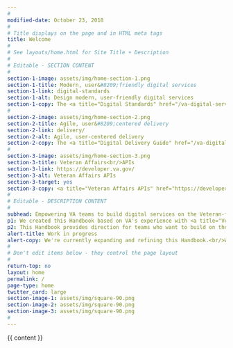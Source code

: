 ```yaml
---
#
modified-date: October 23, 2018
#
# Title displays on the page and in HTML meta tags
title: Welcome
#
# See layouts/home.html for Site Title + Description
#
# Editable - SECTION CONTENT
#
section-1-image: assets/img/home-section-1.png
section-1-title: Modern, user&#8209;friendly digital services
section-1-link: digital-standards
section-1-alt: Design modern, user-friendly digital services
section-1-copy: The <a title="Digital Standards" href="/va-digital-service-handbook/digital-standards">Digital Standards</a> describe the quality standards for modern, user&#8209;friendly digital services on the Veteran-facing Services Platform.
#
section-2-image: assets/img/home-section-2.png
section-2-title: Agile, user&#8209;centered delivery
section-2-link: delivery/
section-2-alt: Agile, user-centered delivery
section-2-copy: The <a title="Digital Delivery Guide" href="/va-digital-service-handbook/delivery/">Digital Delivery Guide</a> helps VA teams meet the <a title="Digital Standards" href="/va-digital-service-handbook/digital-standards">Digital Standards</a> by engaging with users and using best practices for agile delivery.
#
section-3-image: assets/img/home-section-3.png
section-3-title: Veteran Affairs<br/>APIs
section-3-link: https://developer.va.gov/
section-3-alt: Veteran Affairs APIs
section-3-target: yes
section-3-copy: <a title="Veteran Affairs APIs" href="https://developer.va.gov/" target="_blank">Veteran Affairs APIs</a> empower our partners to build innovative, Veteran&#8209;centered, cutting edge solutions they can use to manage their care, services, and benefits.
#
# Editable - DESCRIPTION CONTENT
#
subhead: Empowering VA teams to build digital services on the Veteran-facing Services Platform
p1: We created this Handbook based on VA's experience with <a title="Vets.gov" href="https://www.vets.gov" target="_blank">Vets.gov</a>, as well as best practices from government digital services, government agencies, and the technology industry. It's a tool to help VA teams create the best possible user experience for people interacting with Veteran-facing digital services.
p2: This Handbook provides direction for teams who want to build on the <i>Veteran-facing Services Platform</i> (the technologies and processes that support Vets.gov). But we hope other VA teams find it useful when building their own digital services.
alert-title: Work in progress
alert-copy: We're currently expanding and refining this Handbook.<br/>We encourage you to adopt as much of it as possible and <a title="Share feedback" href="/va-digital-service-handbook/contact">share your feedback</a>.
#
# Don't edit items below - they control the page layout
#
return-top: no
layout: home
permalink: /
page-type: home
twitter_card: large
section-image-1: assets/img/square-90.png
section-image-2: assets/img/square-90.png
section-image-3: assets/img/square-90.png
#
---
```


{{ content }}
